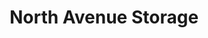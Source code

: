 ---
title: "North Avenue Storage"
url: /grand-junction/north-avenue-storage/
shop: storage rental
---